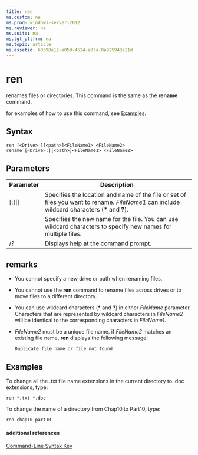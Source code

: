 ```yaml
---
title: ren
ms.custom: na
ms.prod: windows-server-2012
ms.reviewer: na
ms.suite: na
ms.tgt_pltfrm: na
ms.topic: article
ms.assetid: 60398e12-a05d-4524-a73a-0a925943e21d
---
```

# ren
renames files or directories. This command is the same as the **rename** command.

for examples of how to use this command, see [Examples](#BKMK_examples).

## Syntax

```
ren [<Drive>:][<path>]<FileName1> <FileName2>
rename [<Drive>:][<path>]<FileName1> <FileName2>
```

## Parameters

|Parameter|Description|
|-------------|---------------|
|\[<Drive>:\]\[<path>\]<FileName1>|Specifies the location and name of the file or set of files you want to rename. *FileName1* can include wildcard characters \(**\*** and **?**\).|
|<FileName2>|Specifies the new name for the file. You can use wildcard characters to specify new names for multiple files.|
|\/?|Displays help at the command prompt.|

## remarks

-   You cannot specify a new drive or path when renaming files.

-   You cannot use the **ren** command to rename files across drives or to move files to a different directory.

-   You can use wildcard characters \(**\*** and **?**\) in either *FileName* parameter. Characters that are represented by wildcard characters in *FileName2* will be identical to the corresponding characters in *FileName1*.

-   *FileName2* must be a unique file name. if *FileName2* matches an existing file name, **ren** displays the following message:

    ```
    Duplicate file name or file not found
    ```

## <a name="BKMK_examples"></a>Examples
To change all the .txt file name extensions in the current directory to .doc extensions, type:

```
ren *.txt *.doc 
```

To change the name of a directory from Chap10 to Part10, type:

```
ren chap10 part10 
```

#### additional references
[Command-Line Syntax Key](commandline-syntax-key.md)


